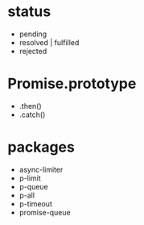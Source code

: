 # status

- pending
- resolved | fulfilled
- rejected

# Promise.prototype

- .then()
- .catch()

# packages

- async-limiter
- p-limit
- p-queue
- p-all
- p-timeout
- promise-queue
